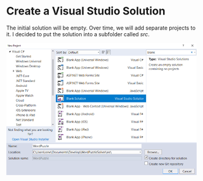 # Create a Visual Studio Solution

The initial solution will be empty. Over time, we will add separate projects to it.
I decided to put the solution into a subfolder called _src_.

![Create VS Solution](../assets/CreateBlankVSSolution.png)
